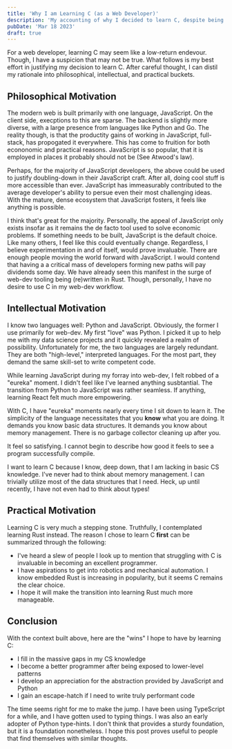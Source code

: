 ```yaml
---
title: 'Why I am Learning C (as a Web Developer)'
description: 'My accounting of why I decided to learn C, despite being a web developer.'
pubDate: 'Mar 18 2023'
draft: true
---
```

For a web developer, learning C may seem like a low-return endevour. Though, I have a suspicion that may not be true. What follows is my best effort in justifying my decision to learn C. After careful thought, I can distil my rationale into philosophical, intellectual, and practical buckets.

## Philosophical Motivation
The modern web is built primarily with one language, JavaScript. On the client side, execptions to this are sparse. The backend is slightly more diverse, with a large presence from languages like Python and Go. The reality though, is that the productity gains of working in JavaScript, full-stack, has propogated it everywhere. This has come to fruition for both econonomic and practical reasons. JavaScript is so popular, that it is employed in places it probably should not be (See Atwood's law).

Perhaps, for the majority of JavaScript developers, the above could be used to justify doubling-down in their JavaScript craft. After all, doing cool stuff is more accessible than ever. JavaScript has immeasurably contributed to the average developer's ability to persue even their most challenging ideas. With the mature, dense ecosystem that JavaScript fosters, it feels like anything is possible.

I think that's great for the majority. Personally, the appeal of JavaScript only exists insofar as it remains the de facto tool used to solve economic problems. If something needs to be built, JavaScript is the default choice. Like many others, I feel like this could eventually change. Regardless, I believe experimentation in and of itself, would prove invaluable. There are enough people moving the world forward with JavaScript. I would contend that having a a critical mass of developers forming new paths will pay dividends some day. We have already seen this manifest in the surge of web-dev tooling being (re)written in Rust. Though, personally, I have no desire to use C in my web-dev workflow.

## Intellectual Motivation
I know two languages well: Python and JavaScript. Obviously, the former I use primarily for web-dev. My first "love" was Python. I picked it up to help me with my data science projects and it quickly revealed a realm of possibility. Unfortunately for me, the two languages are largely redundant. They are both "high-level," interpreted languages. For the most part, they demand the same skill-set to write competent code.

While learning JavaScript during my forray into web-dev, I felt robbed of a "eureka" moment. I didn't feel like I've learned anything susbtantial. The transition from Python to JavaScript was rather seamless. If anything, learning React felt much more empowering.

With C, I have "eureka" moments nearly every time I sit down to learn it. The simplicity of the language necessitates that you **know** what you are doing. It demands you know basic data structures. It demands you know about memory management. There is no garbage collector cleaning up after you. 

It feel so satisfying. I cannot begin to describe how good it feels to see a program successfully compile.

I want to learn C because I know, deep down, that I am lacking in basic CS knowledge. I've never had to think about memory management. I can trivially utilize most of the data structures that I need. Heck, up until recently, I have not even had to think about types!

## Practical Motivation
Learning C is very much a stepping stone. Truthfully, I contemplated learning Rust instead. The reason I chose to learn C **first** can be summarized through the following:
- I've heard a slew of people I look up to mention that struggling with C is invaluable in becoming an excellent programmer.
- I have aspirations to get into robotics and mechanical automation. I know embedded Rust is increasing in popularity, but it seems C remains the clear choice.
- I hope it will make the transition into learning Rust much more manageable.

## Conclusion
With the context built above, here are the "wins" I hope to have by learning C:
- I fill in the massive gaps in my CS knowledge
- I become a better programmer after being exposed to lower-level patterns
- I develop an appreciation for the abstraction provided by JavaScript and Python
- I gain an escape-hatch if I need to write truly performant code

The time seems right for me to make the jump. I have been using TypeScript for a while, and I have gotten used to typing things. I was also an early adopter of Python type-hints. I don't think that provides a sturdy foundation, but it is a foundation nonetheless. I hope this post proves useful to people that find themselves with similar thoughts.
